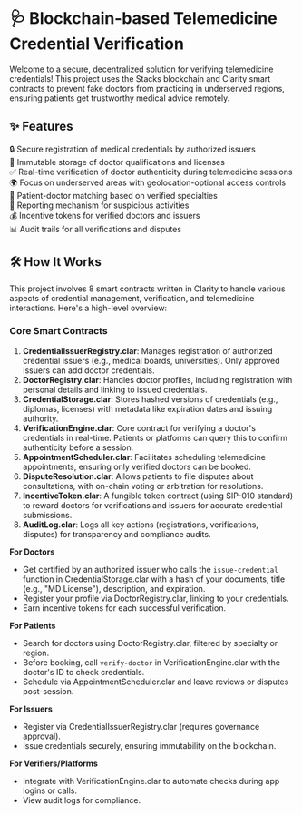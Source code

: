 # 🩺 Blockchain-based Telemedicine Credential Verification

Welcome to a secure, decentralized solution for verifying telemedicine credentials! This project uses the Stacks blockchain and Clarity smart contracts to prevent fake doctors from practicing in underserved regions, ensuring patients get trustworthy medical advice remotely.

## ✨ Features

🔒 Secure registration of medical credentials by authorized issuers  
📜 Immutable storage of doctor qualifications and licenses  
✅ Real-time verification of doctor authenticity during telemedicine sessions  
🌍 Focus on underserved areas with geolocation-optional access controls  
💼 Patient-doctor matching based on verified specialties  
🚨 Reporting mechanism for suspicious activities  
💰 Incentive tokens for verified doctors and issuers  
📊 Audit trails for all verifications and disputes  

## 🛠 How It Works

This project involves 8 smart contracts written in Clarity to handle various aspects of credential management, verification, and telemedicine interactions. Here's a high-level overview:

### Core Smart Contracts
1. **CredentialIssuerRegistry.clar**: Manages registration of authorized credential issuers (e.g., medical boards, universities). Only approved issuers can add doctor credentials.
2. **DoctorRegistry.clar**: Handles doctor profiles, including registration with personal details and linking to issued credentials.
3. **CredentialStorage.clar**: Stores hashed versions of credentials (e.g., diplomas, licenses) with metadata like expiration dates and issuing authority.
4. **VerificationEngine.clar**: Core contract for verifying a doctor's credentials in real-time. Patients or platforms can query this to confirm authenticity before a session.
5. **AppointmentScheduler.clar**: Facilitates scheduling telemedicine appointments, ensuring only verified doctors can be booked.
6. **DisputeResolution.clar**: Allows patients to file disputes about consultations, with on-chain voting or arbitration for resolutions.
7. **IncentiveToken.clar**: A fungible token contract (using SIP-010 standard) to reward doctors for verifications and issuers for accurate credential submissions.
8. **AuditLog.clar**: Logs all key actions (registrations, verifications, disputes) for transparency and compliance audits.

**For Doctors**  
- Get certified by an authorized issuer who calls the `issue-credential` function in CredentialStorage.clar with a hash of your documents, title (e.g., "MD License"), description, and expiration.  
- Register your profile via DoctorRegistry.clar, linking to your credentials.  
- Earn incentive tokens for each successful verification.  

**For Patients**  
- Search for doctors using DoctorRegistry.clar, filtered by specialty or region.  
- Before booking, call `verify-doctor` in VerificationEngine.clar with the doctor's ID to check credentials.  
- Schedule via AppointmentScheduler.clar and leave reviews or disputes post-session.  

**For Issuers**  
- Register via CredentialIssuerRegistry.clar (requires governance approval).  
- Issue credentials securely, ensuring immutability on the blockchain.  

**For Verifiers/Platforms**  
- Integrate with VerificationEngine.clar to automate checks during app logins or calls.  
- View audit logs for compliance.  